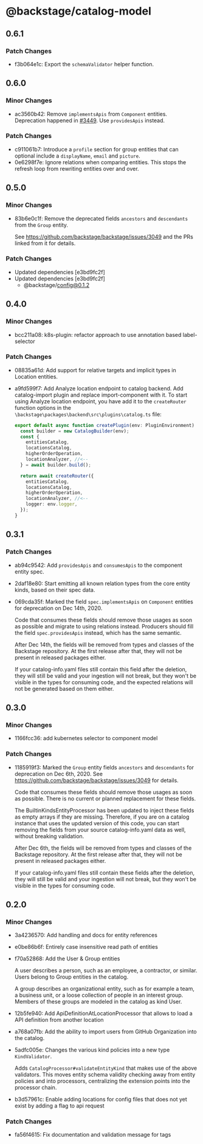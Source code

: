 # @backstage/catalog-model

## 0.6.1

### Patch Changes

- f3b064e1c: Export the `schemaValidator` helper function.

## 0.6.0

### Minor Changes

- ac3560b42: Remove `implementsApis` from `Component` entities. Deprecation happened in [#3449](https://github.com/backstage/backstage/pull/3449).
  Use `providesApis` instead.

### Patch Changes

- c911061b7: Introduce a `profile` section for group entities that can optional include a
  `displayName`, `email` and `picture`.
- 0e6298f7e: Ignore relations when comparing entities. This stops the refresh loop from rewriting entities over and over.

## 0.5.0

### Minor Changes

- 83b6e0c1f: Remove the deprecated fields `ancestors` and `descendants` from the `Group` entity.

  See https://github.com/backstage/backstage/issues/3049 and the PRs linked from it for details.

### Patch Changes

- Updated dependencies [e3bd9fc2f]
- Updated dependencies [e3bd9fc2f]
  - @backstage/config@0.1.2

## 0.4.0

### Minor Changes

- bcc211a08: k8s-plugin: refactor approach to use annotation based label-selector

### Patch Changes

- 08835a61d: Add support for relative targets and implicit types in Location entities.
- a9fd599f7: Add Analyze location endpoint to catalog backend. Add catalog-import plugin and replace import-component with it. To start using Analyze location endpoint, you have add it to the `createRouter` function options in the `\backstage\packages\backend\src\plugins\catalog.ts` file:

  ```ts
  export default async function createPlugin(env: PluginEnvironment) {
    const builder = new CatalogBuilder(env);
    const {
      entitiesCatalog,
      locationsCatalog,
      higherOrderOperation,
      locationAnalyzer, //<--
    } = await builder.build();

    return await createRouter({
      entitiesCatalog,
      locationsCatalog,
      higherOrderOperation,
      locationAnalyzer, //<--
      logger: env.logger,
    });
  }
  ```

## 0.3.1

### Patch Changes

- ab94c9542: Add `providesApis` and `consumesApis` to the component entity spec.
- 2daf18e80: Start emitting all known relation types from the core entity kinds, based on their spec data.
- 069cda35f: Marked the field `spec.implementsApis` on `Component` entities for deprecation on Dec 14th, 2020.

  Code that consumes these fields should remove those usages as soon as possible and migrate to using
  relations instead. Producers should fill the field `spec.providesApis` instead, which has the same
  semantic.

  After Dec 14th, the fields will be removed from types and classes of the Backstage repository. At
  the first release after that, they will not be present in released packages either.

  If your catalog-info.yaml files still contain this field after the deletion, they will still be
  valid and your ingestion will not break, but they won't be visible in the types for consuming code, and the expected relations will not be generated based on them either.

## 0.3.0

### Minor Changes

- 1166fcc36: add kubernetes selector to component model

### Patch Changes

- 1185919f3: Marked the `Group` entity fields `ancestors` and `descendants` for deprecation on Dec 6th, 2020. See https://github.com/backstage/backstage/issues/3049 for details.

  Code that consumes these fields should remove those usages as soon as possible. There is no current or planned replacement for these fields.

  The BuiltinKindsEntityProcessor has been updated to inject these fields as empty arrays if they are missing. Therefore, if you are on a catalog instance that uses the updated version of this code, you can start removing the fields from your source catalog-info.yaml data as well, without breaking validation.

  After Dec 6th, the fields will be removed from types and classes of the Backstage repository. At the first release after that, they will not be present in released packages either.

  If your catalog-info.yaml files still contain these fields after the deletion, they will still be valid and your ingestion will not break, but they won't be visible in the types for consuming code.

## 0.2.0

### Minor Changes

- 3a4236570: Add handling and docs for entity references
- e0be86b6f: Entirely case insensitive read path of entities
- f70a52868: Add the User & Group entities

  A user describes a person, such as an employee, a contractor, or similar. Users belong to Group entities in the catalog.

  A group describes an organizational entity, such as for example a team, a business unit, or a loose collection of people in an interest group. Members of these groups are modeled in the catalog as kind User.

- 12b5fe940: Add ApiDefinitionAtLocationProcessor that allows to load a API definition from another location
- a768a07fb: Add the ability to import users from GitHub Organization into the catalog.
- 5adfc005e: Changes the various kind policies into a new type `KindValidator`.

  Adds `CatalogProcessor#validateEntityKind` that makes use of the above
  validators. This moves entity schema validity checking away from entity
  policies and into processors, centralizing the extension points into the
  processor chain.

- b3d57961c: Enable adding locations for config files that does not yet exist by adding a flag to api request

### Patch Changes

- fa56f4615: Fix documentation and validation message for tags
